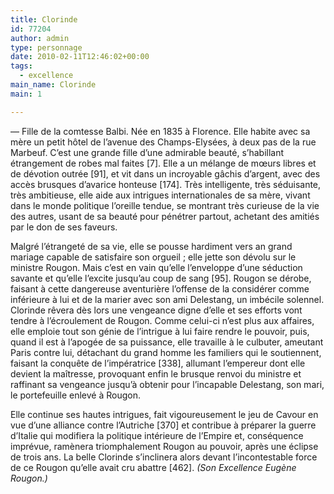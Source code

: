 ```yaml
---
title: Clorinde
id: 77204
author: admin
type: personnage
date: 2010-02-11T12:46:02+00:00
tags:
  - excellence
main_name: Clorinde
main: 1

---
```

— Fille de la comtesse Balbi. Née en 1835 à Florence. Elle habite avec sa mère un petit hôtel de l&rsquo;avenue des Champs-Elysées, à deux pas de la rue Marbeuf. C&rsquo;est une grande fille d&rsquo;une admirable beauté, s&rsquo;habillant étrangement de robes mal faites [7]. Elle a un mélange de mœurs libres et de dévotion outrée [91], et vit dans un incroyable gâchis d&rsquo;argent, avec des accès brusques d&rsquo;avarice honteuse [174]. Très intelligente, très séduisante, très ambitieuse, elle aide aux intrigues internationales de sa mère, vivant dans le monde politique l&rsquo;oreille tendue, se montrant très curieuse de la vie des autres, usant de sa beauté pour pénétrer partout, achetant des amitiés par le don de ses faveurs.

Malgré l&rsquo;étrangeté de sa vie, elle se pousse hardiment vers an grand mariage capable de satisfaire son orgueil ; elle jette son dévolu sur le ministre Rougon. Mais c&rsquo;est en vain qu&rsquo;elle l&rsquo;enveloppe d&rsquo;une séduction savante et qu&rsquo;elle l&rsquo;excite jusqu&rsquo;au coup de sang [95]. Rougon se dérobe, faisant à cette dangereuse aventurière l&rsquo;offense de la considérer comme inférieure à lui et de la marier avec son ami Delestang, un imbécile solennel. Clorinde rêvera dès lors une vengeance digne d&rsquo;elle et ses efforts vont tendre à l&rsquo;écroulement de Rougon. Comme celui-ci n&rsquo;est plus aux affaires, elle emploie tout son génie de l&rsquo;intrigue à lui faire rendre le pouvoir, puis, quand il est à l&rsquo;apogée de sa puissance, elle travaille à le culbuter, ameutant Paris contre lui, détachant du grand homme les familiers qui le soutiennent, faisant la conquête de l&rsquo;impératrice [338], allumant l&rsquo;empereur dont elle devient la maîtresse, provoquant enfin le brusque renvoi du ministre et raffinant sa vengeance jusqu&rsquo;à obtenir pour l&rsquo;incapable Delestang, son mari, le portefeuille enlevé à Rougon.

Elle continue ses hautes intrigues, fait vigoureusement le jeu de Cavour en vue d&rsquo;une alliance contre l&rsquo;Autriche [370] et contribue à préparer la guerre d&rsquo;Italie qui modifiera la politique intérieure de l&rsquo;Empire et, conséquence imprévue, ramènera triomphalement Rougon au pouvoir, après une éclipse de trois ans. La belle Clorinde s&rsquo;inclinera alors devant l&rsquo;incontestable force de ce Rougon qu&rsquo;elle avait cru abattre [462]. _(Son Excellence Eugène Rougon.)_